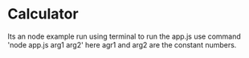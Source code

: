 # Calculator
Its an node example
run using terminal
to run the app.js use command 'node app.js arg1 arg2'
here agr1 and arg2 are the constant numbers.
